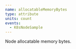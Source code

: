 ```yaml
---
name: allocatableMemoryBytes
type: attribute
units: count
events:
  - K8sNodeSample
---
```


Node allocatable memory bytes.